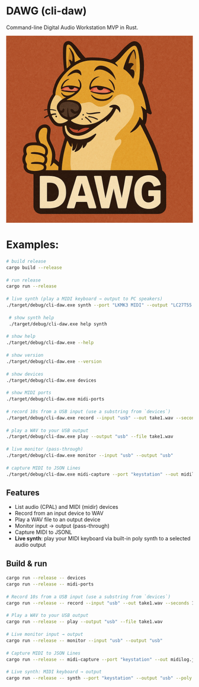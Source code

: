 # DAWG (cli-daw)

Command-line Digital Audio Workstation MVP in Rust.

![logo](https://github.com/blackrushllc/dawg/blob/main/dawg.png)

# Examples:

```bash
# build release
cargo build --release

# run release
cargo run --release

# live synth (play a MIDI keyboard → output to PC speakers)
./target/debug/cli-daw.exe synth --port "LKMK3 MIDI" --output "LC27T55 (NVIDIA High Definition Audio)"

 # show synth help
 ./target/debug/cli-daw.exe help synth

# show help
./target/debug/cli-daw.exe --help

# show version
./target/debug/cli-daw.exe --version

# show devices
./target/debug/cli-daw.exe devices

# show MIDI ports
./target/debug/cli-daw.exe midi-ports

# record 10s from a USB input (use a substring from `devices`)
./target/debug/cli-daw.exe record --input "usb" --out take1.wav --seconds 10

# play a WAV to your USB output
./target/debug/cli-daw.exe play --output "usb" --file take1.wav

# live monitor (pass-through)
./target/debug/cli-daw.exe monitor --input "usb" --output "usb"

# capture MIDI to JSON Lines
./target/debug/cli-daw.exe midi-capture --port "keystation" --out midilog.jsonl

```


## Features
- List audio (CPAL) and MIDI (midir) devices
- Record from an input device to WAV
- Play a WAV file to an output device
- Monitor input → output (pass-through)
- Capture MIDI to JSONL
- **Live synth**: play your MIDI keyboard via built-in poly synth to a selected audio output

## Build & run
```bash
cargo run --release -- devices
cargo run --release -- midi-ports

# Record 10s from a USB input (use a substring from `devices`)
cargo run --release -- record --input "usb" --out take1.wav --seconds 10

# Play a WAV to your USB output
cargo run --release -- play --output "usb" --file take1.wav

# Live monitor input → output
cargo run --release -- monitor --input "usb" --output "usb"

# Capture MIDI to JSON Lines
cargo run --release -- midi-capture --port "keystation" --out midilog.jsonl

# Live synth: MIDI keyboard → output
cargo run --release -- synth --port "keystation" --output "usb" --poly 16
```
